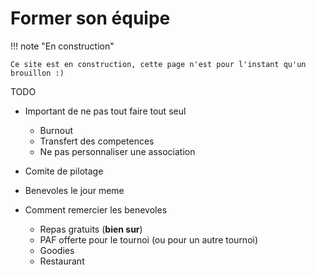 # Former son équipe

!!! note "En construction"

    Ce site est en construction, cette page n'est pour l'instant qu'un brouillon :)

TODO

- Important de ne pas tout faire tout seul
    - Burnout
    - Transfert des competences
    - Ne pas personnaliser une association

- Comite de pilotage
- Benevoles le jour meme
- Comment remercier les benevoles
    - Repas gratuits (**bien sur**)
    - PAF offerte pour le tournoi (ou pour un autre tournoi)
    - Goodies
    - Restaurant
